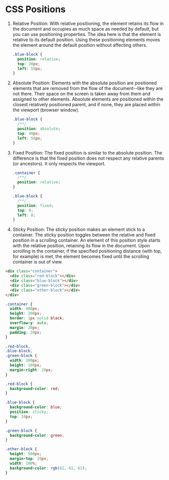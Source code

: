 # CSS Positions

1. Relative Position: With relative positioning, the element retains its flow in the document and occupies as much space as needed by default, but you can use positioning properties. The idea here is that the element is relative to its default position. Using these positioning elements moves the element around the default position without affecting others.

    ```css
    .blue-block {
      position: relative;
      top: 20px;
      left: 50px;
    }
    ```

2. Absolute Position: Elements with the absolute position are positioned elements that are removed from the flow of the document--like they are not there. Their space on the screen is taken away from them and assigned to other elements. Absolute elements are positioned within the closest relatively positioned parent, and if none, they are placed within the viewport (browser window).

    ```css
    .blue-block {
      /**/
      position: absolute;
      top: 40px;
      left: 50px;
    }
    ```

3. Fixed Position: The fixed position is similar to the absolute position. The difference is that the fixed position does not respect any relative parents (or ancestors). It only respects the viewport.

    ```css
    .container {
      /**/
      position: relative;
    }

    .blue-block {
      /**/
      position: fixed;
      top: 0;
      left: 0;
    }
    ```

4. Sticky Position: The sticky position makes an element stick to a container. The sticky position toggles between the relative and fixed position in a scrolling container. An element of this position style starts with the relative position, retaining its flow in the document. Upon scrolling in the container, if the specified positioning distance (with top, for example) is met, the element becomes fixed until the scrolling container is out of view.

```html
<div class="container">
  <div class="red-block"></div>
  <div class="blue-block"></div>
  <div class="green-block"></div>
  <div class="other-block"></div>
</div>
```

```css
.container {
  width: 400px;
  height: 200px;
  border: 1px solid black;
  overflow-y: auto;
  margin: 20px;
  padding: 20px;
}

.red-block,
.blue-block,
.green-block {
  width: 100px;
  height: 100px;
  margin-right: 20px;
}

.red-block {
  background-color: red;
}

.blue-block {
  background-color: blue;
  position: sticky;
  top: 10px;
}

.green-block {
  background-color: green;
}

.other-block {
  height: 500px;
  margin-top: 20px;
  width: 100%;
  background-color: rgb(61, 61, 61);
}
```
